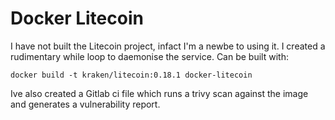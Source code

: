 # Docker Litecoin 

I have not built the Litecoin project, infact I'm a newbe to using it. I created a 
rudimentary while loop to daemonise the service. Can be built with:

```
docker build -t kraken/litecoin:0.18.1 docker-litecoin
```

Ive also created a Gitlab ci file which runs a trivy scan against the image and generates a vulnerability report.